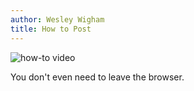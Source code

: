 ```yaml
---
author: Wesley Wigham
title: How to Post
---
```

![how-to video](https://cloud.githubusercontent.com/assets/2932786/6204035/e32861ca-b509-11e4-92c2-3b3e6e62ec63.gif)

You don't even need to leave the browser.
